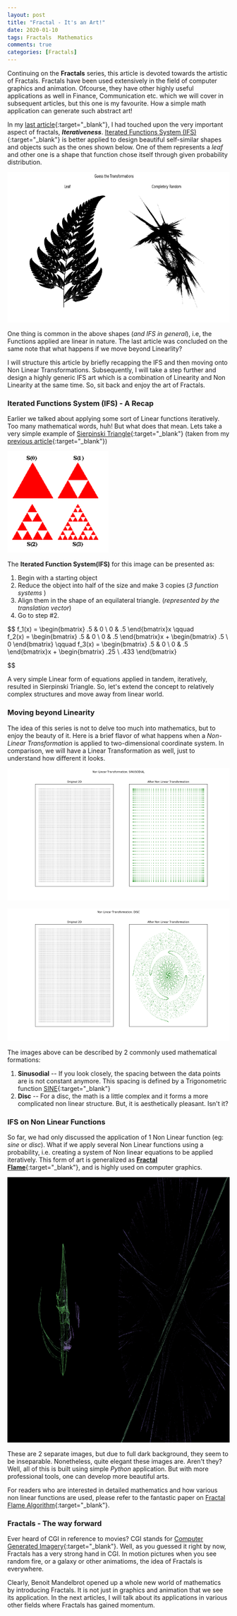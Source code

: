 ```yaml
---
layout: post
title: "Fractal - It's an Art!"
date: 2020-01-10
tags: Fractals  Mathematics
comments: true
categories: [Fractals]
---
```


Continuing on the **Fractals** series, this article is devoted towards the artistic of Fractals. Fractals have been used extensively in the field of computer graphics and animation. Ofcourse, they have other highly useful applications as well in Finance, Communication etc. which we will cover in subsequent articles, but this one is my favourite. How a simple math application can generate such abstract art!

In my [last article](/2019-05-22-Design-my-own-Fractal.md){:target="_blank"}, I had touched upon the very important aspect of fractals, _**Iterativeness**_. [Iterated Functions System (IFS)](https://en.wikipedia.org/wiki/Iterated_function_system){:target="_blank"} is better applied to design beautiful self-similar shapes and objects such as the ones shown below. One of them represents a _leaf_ and other one is a shape that function chose itself through given probability distribution. 

<p class="aligncenter"> 
<img src="/data/pics/2019/05/Guess.png" alt="Random Fractals" width="800" height="340" text-align="left"/>
</p>

One thing is common in the above shapes (_and IFS in general_), i.e, the Functions applied are linear in nature. The last article was concluded on the same note that what happens if we move beyond Linearlity? 

I will structure this article by briefly recapping the IFS and then moving onto Non Linear Transformations. Subsequently, I will take a step further and design a highly generic IFS art which is a combination of Linearity and Non Linearity at the same time. 
So, sit back and enjoy the art of Fractals.


### Iterated Functions System (IFS) - A Recap
Earlier we talked about applying some sort of Linear functions iteratively. Too many mathematical words, huh! But what does that mean. Lets take a very simple example of [Sierpinski Triangle](https://en.wikipedia.org/wiki/Sierpiński_triangle){:target="_blank"} (taken from my [previous article](/2019-05-22-Design-my-own-Fractal.md){:target="_blank"})

<p class="aligncenter"> 
<img src="/data/pics/2019/05/Sierpinski.png" alt="Random Fractals" width="230" height="230" text-align="left"/>
</p>

The **Iterated Function System(IFS)** for this image can be presented as:
1. Begin with a starting object
2. Reduce the object into half of the size and make 3 copies (*3 function systems* )
3. Align them in the shape of an equilateral triangle. (*represented by the translation vector*)
4. Go to step #2.

$$ f_1(x) = 
    \begin{bmatrix}
    .5 & 0 \\
    0 & .5
    \end{bmatrix}x
   \qquad           
   f_2(x) = 
    \begin{bmatrix}
    .5 & 0 \\
    0 & .5
    \end{bmatrix}x + \begin{bmatrix}
    .5 \\
    0
    \end{bmatrix}
   \qquad
   f_3(x) = 
    \begin{bmatrix}
    .5 & 0 \\
    0 & .5
    \end{bmatrix}x + \begin{bmatrix}
    .25 \\
    .433
    \end{bmatrix}

$$ 

A very simple Linear form of equations applied in tandem, iteratively, resulted in Sierpinski Triangle. So, let's extend the concept to relatively complex structures and move away from linear world.

### Moving beyond Linearity
The idea of this series is not to delve too much into mathematics, but to enjoy the beauty of it. Here is a brief flavor of what happens when a *Non-Linear Transformation* is applied to two-dimensional coordinate system. In comparison, we will have a Linear Transformation as well, just to understand how different it looks. 

<p class="aligncenter"> 
<img src="/data/pics/2020/01/sinusodial.png" alt="Sinusodial" width="800" height="300" text-align="left"/>
</p>

<p class="aligncenter"> 
<img src="/data/pics/2020/01/disc.png" alt="Disc" width="800" height="300" text-align="left"/>
</p>

The images above can be described by 2 commonly used mathematical formations:
1. **Sinusodial** -- If you look closely, the spacing between the data points are is not constant anymore. This spacing is defined by a Trigonometric function [SINE](https://en.wikipedia.org/wiki/Sine){:target="_blank"}
2. **Disc** -- For a disc, the math is a little complex and it forms a more complicated non linear structure. But, it is aesthetically pleasant. Isn't it?


### IFS on Non Linear Functions
So far, we had only discussed the application of 1 Non Linear function (eg: _sine_ or _disc_). What if we apply several Non Linear functions using a probability, i.e. creating a system of Non linear equations to be applied iteratively. This form of art is generalized as [**Fractal Flame**](https://en.wikipedia.org/wiki/Fractal_flame){:target="_blank"}, and is highly used on computer graphics. 


<p class="aligncenter"> 
<img src="/data/pics/2020/01/joint2.png" alt="Flame1" width="1020" height="600" text-align="left"/>
</p>

These are 2 separate images, but due to full dark background, they seem to be inseparable. 
Nonetheless, quite elegant these images are. Aren't they?
Well, all of this is built using simple _Python_ application. But with more professional tools, one can develop more beautiful arts. 

For readers who are interested in detailed mathematics and how various non linear functions are used, please refer to the fantastic paper on [Fractal Flame Algorithm](https://pdfs.semanticscholar.org/178e/0cc10a81270e272e0a2bb2bb8bdbafb29438.pdf?_ga=2.210335766.201739251.1578807831-1432301528.1570891124){:target="_blank"}.


### Fractals - The way forward
Ever heard of CGI in reference to movies? CGI stands for [Computer Generated Imagery](https://en.wikipedia.org/wiki/Computer-generated_imagery){:target="_blank"}. Well, as you guessed it right by now, Fractals has a very strong hand in CGI. In motion pictures when you see random fire, or a galaxy or other animatioms, the idea of Fractals is everywhere. 

Clearly, Benoit Mandelbrot opened up a whole new world of mathematics by introducing Fractals. It is not just in graphics and animation that we see its application. In the next articles, I will talk about its applications in various other fields where Fractals has gained momentum. 





